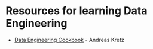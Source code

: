 # Resources for learning Data Engineering

* [Data Engineering Cookbook](https://github.com/andkret/Cookbook) - Andreas Kretz
